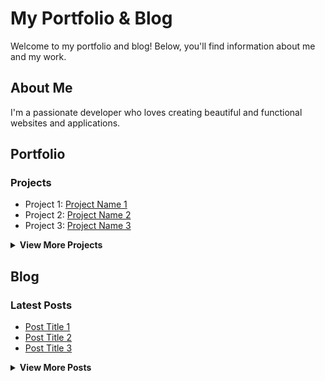# My Portfolio & Blog

Welcome to my portfolio and blog! Below, you'll find information about me and my work.

## About Me

I'm a passionate developer who loves creating beautiful and functional websites and applications.

## Portfolio

### Projects

- Project 1: [Project Name 1](#)
- Project 2: [Project Name 2](#)
- Project 3: [Project Name 3](#)

<details id="more-projects">
  <summary>View More Projects</summary>

  - Project 4: [Project Name 4](#)
  - Project 5: [Project Name 5](#)
</details>

## Blog

### Latest Posts

- [Post Title 1](#)
- [Post Title 2](#)
- [Post Title 3](#)

<details id="more-posts">
  <summary>View More Posts</summary>

  - [Post Title 4](#)
  - [Post Title 5](#)
</details>

<script src = "script.js">

</script>

<style>
  /* Style for drop-down sections */
  details {
    margin-bottom: 10px;
  }

  /* Style for drop-down summary */
  summary {
    cursor: pointer;
    font-weight: bold;
  }

  /* Style for drop-down content */
  details > div {
    display: none;
    padding-left: 20px;
  }

  /* Show drop-down content when summary is clicked */
  details[open] > div {
    display: block;
  }
</style>
